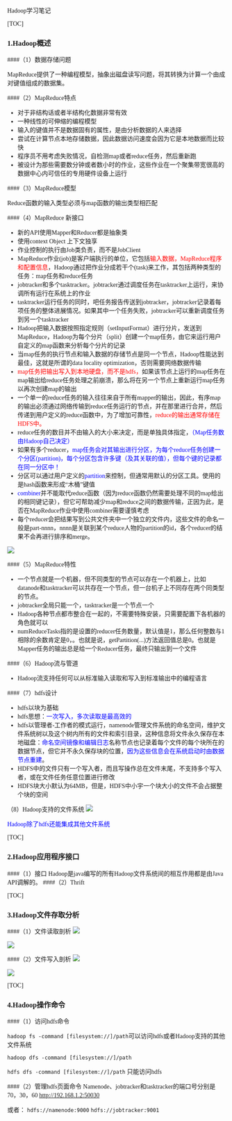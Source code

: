 <font face="微软雅黑">
Hadoop学习笔记

[TOC]
### 1.Hadoop概述
####（1）数据存储问题

MapReduce提供了一种编程模型，抽象出磁盘读写问题，将其转换为计算一个由成对键值组成的数据集。

####（2）MapReduce特点

* 对于非结构话或者半结构化数据非常有效
* 一种线性的可伸缩的编程模型
* 输入的键值并不是数据固有的属性，是由分析数据的人来选择
* 尝试在计算节点本地存储数据，因此数据访问速度会因为它是本地数据而比较快
* 程序员不用考虑失败情况，自检测map或者reduce任务，然后重新跑
* 被设计为那些需要数分钟或者数小时的作业，这些作业在一个聚集带宽很高的数据中心内可信任的专用硬件设备上运行

####（3）MapReduce模型

Reduce函数的输入类型必须与map函数的输出类型相匹配

####（4）MapReduce 新接口

* 新的API使用Mapper和Reducer都是抽象类
* 使用context Object 上下文独享
* 作业控制的执行由Job类负责，而不是JobClient
* MapReduce作业(job)是客户端执行的单位，它包括<font color = 'red'>输入数据，MapReduce程序和配置信息</font>，Hadoop通过把作业分成若干个(task)来工作，其包括两种类型的任务：map任务和reduce任务
* jobtracker和多个tasktracker。jobtracker通过调度任务在tasktracker上运行，来协调所有运行在系统上的作业
* tasktracker运行任务的同时，吧任务报告传送到jobtracker，jobtracker记录着每项任务的整体进展情况。如果其中一个任务失败，jobtracker可以重新调度任务到另一个tasktracker
* Hadoop把输入数据按照指定规则（setInputFormat）进行分片，发送到MapReduce，Hadoop为每个分片（split）创建一个map任务，由它来运行用户自定义的map函数来分析每个分片的记录
* 当map任务的执行节点和输入数据的存储节点是同一个节点，Hadoop性能达到最佳，这就是所谓的data locality optimization，否则需要网络数据传输
* <font color = 'red'>map任务把输出写入到本地硬盘，而不是hdfs，</font>如果该节点上运行的map任务在map输出给reduce任务处理之前崩溃，那么将在另一个节点上重新运行map任务以再次创建map的输出
* 一个单一的reduce任务的输入往往来自于所有mapper的输出，因此，有序map的输出必须通过网络传输到reduce任务运行的节点，并在那里进行合并，然后传递到用户定义的reduce函数中，为了增加可靠性，<font color = 'red'>reduce的输出通常存储在HDFS中。</font>
* reduce任务的数目并不由输入的大小来决定，而是单独具体指定，<font color = 'blue'>（Map任务数由Hadoop自己决定）</font>
* 如果有多个reducer，<font color = 'blue'>map任务会对其输出进行分区，为每个reduce任务创建一个分区(partition)，每个分区包含许多键（及其关联的值），但每个键的记录都在同一分区中！</font>
* 分区可以通过用户定义的<font color = 'blue'>partition</font>来控制，但通常用默认的分区工具。使用的是hash函数来形成“木桶”键值
* <font color = 'blue'>combiner</font>并不能取代reduce函数（因为reduce函数仍然需要处理不同的map给出的相同键记录），但它可帮助减少map和reduce之间的数据传输，正因为此，是否在MapReduce作业中使用combiner需要谨慎考虑
* 每个reducer会把结果写到公共文件夹中一个独立的文件内，这些文件的命名一般是part-nnnn，nnnn是关联到某个reduce人物的partition的id，各个reducer的结果不会再进行排序和merge。

![](http://i.imgur.com/8blEdCi.png)

####（5）MapReduce特性

* 一个节点就是一个机器，但不同类型的节点可以存在一个机器上，比如datanode和tasktracker可以共存在一个节点，但一台机子上不同存在两个同类型的节点。
* jobtracker全局只能一个，tasktracker是一个节点一个
* Hadoop各种节点都市整合在一起的，不需要特殊安装，只需要配置下各机器的角色就可以
* numReduceTasks指的是设置的reducer任务数量，默认值是1，那么任何整数与1相除的余数肯定是0，。也就是说，getPartition(...)方法返回值总是0。也就是Mapper任务的输出总是给一个Reducer任务，最终只输出到一个文件

####（6）Hadoop流与管道

* Hadoop流支持任何可以从标准输入读取和写入到标准输出中的编程语言

####（7）hdfs设计
* hdfs以块为基础
* hdfs思想：<font color = 'blue'>一次写入，多次读取是最高效的</font>
* hdfs以管理者-工作者的模式运行，namenode管理文件系统的命名空间，维护文件系统树以及这个树内所有的文件和索引目录，这种信息将文件永久保存在本地磁盘：<font color = 'blue'>命名空间镜像和编辑日志</font>名称节点也记录着每个文件的每个块所在的数据节点，但它并不永久保存块的位置，<font color = 'blue'>因为这些信息会在系统启动时由数据节点重建</font>。
* HDFS中的文件只有一个写入者，而且写操作总在文件末尾，不支持多个写入者，或在文件任务任意位置进行修改
* HDFS块大小默认为64MB，但是，HDFS中小宇一个块大小的文件不会占据整个块的空间

（8）Hadoop支持的文件系统
![](http://i.imgur.com/0fY9JiZ.png)

<font color = 'blue'>Hadoop除了hdfs还能集成其他文件系统</font>

[TOC]
### 2.Hadoop应用程序接口
####（1）接口
Hadoop是java编写的所有Hadoop文件系统间的相互作用都是由Java API调解的。
####（2）Thrift

[TOC]
### 3.Hadoop文件存取分析
####（1）文件读取剖析
![](http://i.imgur.com/ZeW29Gy.png)

![](http://i.imgur.com/OJxMuno.png)

####（2）文件写入剖析
![](http://i.imgur.com/IqlleRv.png)

![](http://i.imgur.com/HYlAhiI.png)

[TOC]
### 4.Hadoop操作命令
####（1）访问hdfs命令

`hadoop fs -command [filesystem://]/path`可以访问hdfs或者Hadoop支持的其他文件系统

`hadoop dfs -command [filesystem://]/path`

`hdfs dfs -command [filesystem://]/path` 只能访问hdfs

####（2）管理hdfs页面命令
Namenode、jobtracker和tasktracker的端口号分别是 70，30，60
http://192.168.1.2:50030

或者：
`hdfs://namenode:9000`
`hdfs://jobtracker:9001`


